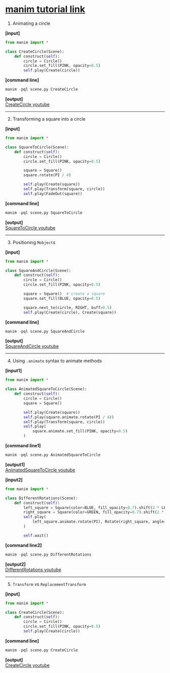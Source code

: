 # [manim tutorial link](https://docs.manim.community/en/stable/tutorials/quickstart.html)

1. Animating a circle


**[input]**
```python
from manim import *

class CreateCircle(Scene):
    def construct(self):
        circle = Circle()
        circle.set_fill(PINK, opacity=0.5)
        self.play(Create(circle))
```  
**[command line]**
```python
manim -pql scene.py CreateCircle
```
**[output]**  
[CreateCircle youtube](https://youtu.be/a6TyJKwqiTc)
***


2. Transforming a square into a circle


**[input]**
```python
from manim import *

class SquareToCircle(Scene):
    def construct(self):
        circle = Circle()  
        circle.set_fill(PINK, opacity=0.5)  

        square = Square()  
        square.rotate(PI / 4)  

        self.play(Create(square))  
        self.play(Transform(square, circle))  
        self.play(FadeOut(square))  
```  
**[command line]**
```python
manim -pql scene.py SquareToCircle
```
**[output]**  
[SquareToCircle youtube](https://youtu.be/iypJjYoq1YQ)
***

  
3. Positioning <code>Mobject</code>s


**[input]**
```python
from manim import *

class SquareAndCircle(Scene):
    def construct(self):
        circle = Circle()  
        circle.set_fill(PINK, opacity=0.5)  

        square = Square()  # create a square
        square.set_fill(BLUE, opacity=0.5)  

        square.next_to(circle, RIGHT, buff=0.5) 
        self.play(Create(circle), Create(square))  
```  
**[command line]**
```python
manim -pql scene.py SquareAndCircle
```
**[output]**  
[SquareAndCircle youtube](https://youtu.be/m2E5gCw8gzA)
***

   
4. Using <code>.animate</code> syntax to animate methods


**[input1]**
```python
from manim import *

class AnimatedSquareToCircle(Scene):
    def construct(self):
        circle = Circle()  
        square = Square()  

        self.play(Create(square))  
        self.play(square.animate.rotate(PI / 4))  
        self.play(Transform(square, circle))  
        self.play(
            square.animate.set_fill(PINK, opacity=0.5)
        )  
```  
**[command line1]**
```python
manim -pql scene.py AnimatedSquareToCircle
```
**[output1]**  
[AnimatedSquareToCircle youtube](https://youtu.be/6ho6almFkoA)


**[input2]**
```python
from manim import *

class DifferentRotations(Scene):
    def construct(self):
        left_square = Square(color=BLUE, fill_opacity=0.7).shift(2 * LEFT)
        right_square = Square(color=GREEN, fill_opacity=0.7).shift(2 * RIGHT)
        self.play(
            left_square.animate.rotate(PI), Rotate(right_square, angle=PI), run_time=2
        )

        self.wait()
```  
**[command line2]**
```python
manim -pql scene.py DifferentRotations
```
**[output2]**  
[DifferentRotations youtube](https://youtu.be/KkxieJMFGLI)
***

     
5. <code>Transform</code> vs <code>ReplacementTransform</code>


**[input]**
```python
from manim import *

class CreateCircle(Scene):
    def construct(self):
        circle = Circle()
        circle.set_fill(PINK, opacity=0.5)
        self.play(Create(circle))
```  
**[command line]**
```python
manim -pql scene.py CreateCircle
```
**[output]**  
[CreateCircle youtube](https://youtu.be/a6TyJKwqiTc)



